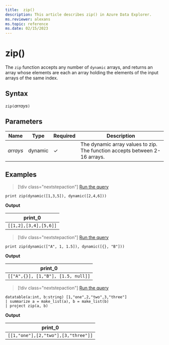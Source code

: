 ```yaml
---
title:  zip()
description: This article describes zip() in Azure Data Explorer.
ms.reviewer: alexans
ms.topic: reference
ms.date: 02/15/2023
---
```

# zip()

The `zip` function accepts any number of `dynamic` arrays, and returns an
array whose elements are each an array holding the elements of the input
arrays of the same index.

## Syntax

`zip(`*arrays*`)`

## Parameters

| Name | Type | Required | Description |
|--|--|--|--|
| *arrays* | dynamic | &check; | The dynamic array values to zip. The function accepts between 2-16 arrays.|

## Examples

> [!div class="nextstepaction"]
> <a href="https://dataexplorer.azure.com/clusters/help/databases/Samples?query=H4sIAAAAAAAAAysoyswrUajKLNBIqcxLzM1M1og21DHWMY3V1FGAixjpmOiYxWpqAgB4H4QJLQAAAA==" target="_blank">Run the query</a>

```kusto
print zip(dynamic([1,3,5]), dynamic([2,4,6]))
```

**Output** 

|print_0|
|--|
|`[[1,2],[3,4],[5,6]]`|

> [!div class="nextstepaction"]
> <a href="https://dataexplorer.azure.com/clusters/help/databases/Samples?query=H4sIAAAAAAAAAysoyswrUajKLNBIqcxLzM1M1ohWclTSUTAEIj3TWE0dBbh4da2OgpKTUqymJgDjejoyNQAAAA==" target="_blank">Run the query</a>

```kusto
print zip(dynamic(["A", 1, 1.5]), dynamic([{}, "B"]))
```

**Output** 

|print_0|
|--|
|`[["A",{}], [1,"B"], [1.5, null]]`|

> [!div class="nextstepaction"]
> <a href="https://dataexplorer.azure.com/clusters/help/databases/Samples?query=H4sIAAAAAAAAA0tJLAHCpJxUjUSrzLwSHYUkq+KSosy8dE2FaEMdpfy8VCUdIx2lkvJ8JR1jIJ1RlJqqFMvLVaNQXJqbm1iUWZWqkKhgq5CbmJ0an5NZXKKRqAk0BEUkSROkvqAoPys1uUShKrNAIxGoRBMADfxJ3HsAAAA=" target="_blank">Run the query</a>

```kusto
datatable(a:int, b:string) [1,"one",2,"two",3,"three"]
| summarize a = make_list(a), b = make_list(b)
| project zip(a, b)
```

**Output** 

|print_0|
|--|
|`[[1,"one"],[2,"two"],[3,"three"]]`|
